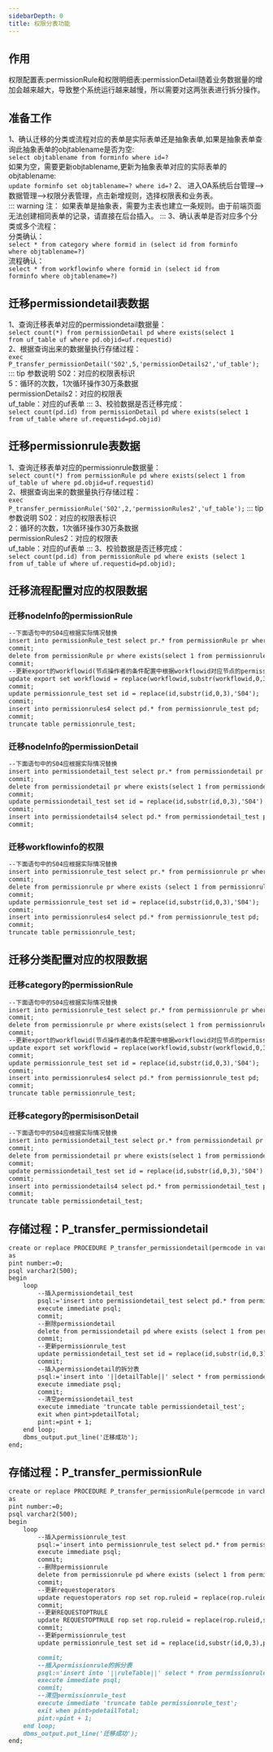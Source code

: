 ```yaml
---
sidebarDepth: 0
title: 权限分表功能
---
```



## 作用
权限配置表:permissionRule和权限明细表:permissionDetail随着业务数据量的增加会越来越大，导致整个系统运行越来越慢，所以需要对这两张表进行拆分操作。

## 准备工作
1、确认迁移的分类或流程对应的表单是实际表单还是抽象表单,如果是抽象表单查询此抽象表单的objtablename是否为空:   
<code>select objtablename from forminfo where id=?</code>   
如果为空，需要更新objtablename,更新为抽象表单对应的实际表单的objtablename:   
<code>update forminfo set objtablename=? where id=?</code> 
2、 进入OA系统后台管理-->数据管理-->权限分表管理，点击新增规则，选择权限表和业务表。   
::: warning 注：
如果表单是抽象表，需要为主表也建立一条规则。由于前端页面无法创建相同表单的记录，请直接在后台插入。
::: 
3、确认表单是否对应多个分类或多个流程：   
分类确认：   
<code>select * from category where formid in (select id from forminfo where objtablename=?)</code>   
流程确认：   
<code>select * from workflowinfo where formid in (select id from forminfo where objtablename=?)</code>

## 迁移permissiondetail表数据
1、查询迁移表单对应的permissiondetail数据量：   
<code>select count(*) from permissionDetail pd where exists(select 1 from uf_table uf where pd.objid=uf.requestid)</code>   
2、根据查询出来的数据量执行存储过程：   
<code>exec P_transfer_permissionDetail('S02',5,'permissionDetails2','uf_table');</code>
::: tip 参数说明
S02：对应的权限表标识   
5：循环的次数，1次循环操作30万条数据   
permissionDetails2：对应的权限表   
uf_table：对应的uf表单
:::
3、校验数据是否迁移完成：   
<code>select count(pd.id) from permissionDetail pd where exists(select 1 from uf_table where uf.requestid=pd.objid)</code>

## 迁移permissionrule表数据
1、查询迁移表单对应的permissionrule数据量：   
<code>select count(*) from permissionRule pd where exists(select 1 from uf_table uf where pd.objid=uf.requestid)</code>   
2、根据查询出来的数据量执行存储过程：   
<code>exec P_transfer_permissionRule('S02',2,'permissionRules2','uf_table');</code>
::: tip 参数说明
S02：对应的权限表标识   
2：循环的次数，1次循环操作30万条数据   
permissionRules2：对应的权限表   
uf_table：对应的uf表单
:::
3、校验数据是否迁移完成：   
<code>select count(pd.id) from permissionRule pd where exists (select 1 from uf_table uf where uf.requestid=pd.objid);</code>

## 迁移流程配置对应的权限数据
### 迁移nodeInfo的permissionRule
```markdown
--下面语句中的S04应根据实际情况替换
insert into permissionRule_test select pr.* from permissionRule pr where exists(select 1 from nodeInfo node where node.workflowid in (select id from workflowinfo where formid in (select id from forminfo where objtablename=?)) and node.id=pr.objid);
commit;
delete from permissionRule pr where exists(select 1 from permissionrule_test test where pr.id=test.id);
commit;
--更新export的workflowid(节点操作者的条件配置中根据workflowid对应节点的permissionrule的id)
update export set workflowid = replace(workflowid,substr(workflowid,0,3),'S04') where workflowid in (select id from permissionrule_test);
commit;
update permissionrule_test set id = replace(id,substr(id,0,3),'S04');
commit;
insert into permissionrules4 select pd.* from permissionrule_test pd;
commit;
truncate table permissionrule_test;
```
### 迁移nodeInfo的permissionDetail
```markdown
--下面语句中的S04应根据实际情况替换
insert into permissiondetail_test select pr.* from permissiondetail pr where exists(select 1 from nodeinfo node where node.workflowid in (select id from workflowinfo where formid in (select id from forminfo where objtablename=?)) and node.id=pr.objid);
commit;
delete from permissiondetail pr where exists(select 1 from permissiondetail_test test where pr.id=test.id);
commit;
update permissiondetail_test set id = replace(id,substr(id,0,3),'S04') , ruleid =replace(ruleid,substr(ruleid,0,3),'S04');
commit;
insert into permissiondetails4 select pd.* from permissiondetail_test pd;
commit;
```

### 迁移workflowinfo的权限
```markdown
--下面语句中的S04应根据实际情况替换
insert into permissionrule_test select pr.* from permissionrule pr where pr.objid in (select id from workflowinfo where formid in (select id from forminfo where objtablename=?));
commit;
delete from permissionrule pr where exists (select 1 from permissionrule_test test where pr.id=test.id);
commit;
update permissionrule_test set id = replace(id,substr(id,0,3),'S04');
commit;
insert into permissionrules4 select pd.* from permissionrule_test pd;
commit;
truncate table permissionrule_test;
```

## 迁移分类配置对应的权限数据
### 迁移category的permissionRule
```markdown
--下面语句中的S04应根据实际情况替换
insert into permissionrule_test select pr.* from permissionrule pr where pr.objid in (select id from category where formid in (select id from forminfo where objtablename=?));
commit;
delete from permissionrule pr where exists(select 1 from permissionrule_test test where pr.id=test.id);
commit;
--更新export的workflowid(节点操作者的条件配置中根据workflowid对应节点的permissionrule的id)
update export set workflowid = replace(workflowid,substr(workflowid,0,3),'S04') where workflowid in (select id from permissionrule_test);
commit;
update permissionrule_test set id = replace(id,substr(id,0,3),'S04');
commit;
insert into permissionrules4 select pd.* from permissionrule_test pd;
commit;
truncate table permissionrule_test;
```
### 迁移category的permisisonDetail
```markdown
--下面语句中的S04应根据实际情况替换
insert into permissiondetail_test select pr.* from permissiondetail pr where objid in (select id from category where formid in (select id from forminfo where objtablename=?));
commit;
delete from permissiondetail pr where exists(select 1 from permissiondetail_test test where pr.id=test.id);
commit;
update permissiondetail_test set id = replace(id,substr(id,0,3),'S04') , ruleid =replace(ruleid,substr(ruleid,0,3),'S04');
commit;
insert into permissiondetails4 select pd.* from permissiondetail_test pd;
commit;
truncate table permissiondetail_test;
```
## 存储过程：P_transfer_permissiondetail
```markdown
create or replace PROCEDURE P_transfer_permissiondetail(permcode in varchar2,pdetailTotal in number,detailTable in varchar2,ufTable in varchar2)
as
pint number:=0;
psql varchar2(500);
begin
    loop
        --插入permissiondetail_test
        psql:='insert into permissiondetail_test select pd.* from permissiondetail pd where exists (select 1 from '||ufTable||' uf where uf.requestid=pd.objid) and rownum<100001';
        execute immediate psql;
        commit;
        --删除permissiondetail
        delete from permissiondetail pd where exists (select 1 from permissiondetail_test test where test.id=pd.id);
        commit;
        --更新permissionrule_test
        update permissiondetail_test set id = replace(id,substr(id,0,3),permcode) , ruleid =replace(ruleid,substr(ruleid,0,3),permcode);
        commit;
        --插入permissiondetail的拆分表
        psql:='insert into '||detailTable||' select * from permissiondetail_test';
        execute immediate psql;
        commit;
        --清空permissiondetail_test
        execute immediate 'truncate table permissiondetail_test';
        exit when pint>pdetailTotal;
        pint:=pint + 1;
    end loop;
    dbms_output.put_line('迁移成功');
end;
```
## 存储过程：P_transfer_permissionRule
```markdown
create or replace PROCEDURE P_transfer_permissionRule(permcode in varchar2,pdetailTotal in number,ruleTable in varchar2,ufTable in varchar2)
as
pint number:=0;
psql varchar2(500);
begin
    loop
        --插入permissionrule_test
        psql:='insert into permissionrule_test select pd.* from permissionrule pd where exists (select 1 from '||ufTable||' uf where uf.requestid=pd.objid) and rownum<100001';
        execute immediate psql;
        commit;
        --删除permissionrule
        delete from permissionrule pd where exists (select 1 from permissionrule_test test where test.id=pd.id);
        commit;
		--更新requestoperators
		update requestoperators rop set rop.ruleid = replace(rop.ruleid,substr(rop.ruleid,0,3),permcode) where exists(select 1 from permissionrule_test pr where pr.id=rop.ruleid);
		commit;
		--更新REQUESTOPTRULE
		update REQUESTOPTRULE rop set rop.ruleid = replace(rop.ruleid,substr(rop.ruleid,0,3),permcode) where exists(select 1 from permissionrule_test pr where pr.id=rop.ruleid);
		commit;
        --更新permissionrule_test
        update permissionrule_test set id = replace(id,substr(id,0,3),permcode);

        commit;
        --插入permissionrule的拆分表
        psql:='insert into '||ruleTable||' select * from permissionrule_test';
        execute immediate psql;
        commit;
        --清空permissionrule_test
        execute immediate 'truncate table permissionrule_test';
        exit when pint>pdetailTotal;
        pint:=pint + 1;
    end loop;
    dbms_output.put_line('迁移成功');
end;
```
